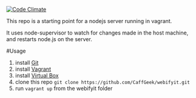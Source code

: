 [![Code Climate](https://codeclimate.com/github/CaffGeek/webifyit/badges/gpa.svg)](https://codeclimate.com/github/CaffGeek/webifyit)

This repo is a starting point for a nodejs server running in vagrant.

It uses node-supervisor to watch for changes made in the host machine, and restarts node.js on the server.

#Usage
1. install [Git](http://git)
2. install [Vagrant](http://vagrantup.com)
3. install [Virtual Box](https://www.virtualbox.org)
4. clone this repo `git clone https://github.com/CaffGeek/webifyit.git`
5. run `vagrant up` from the webifyit folder